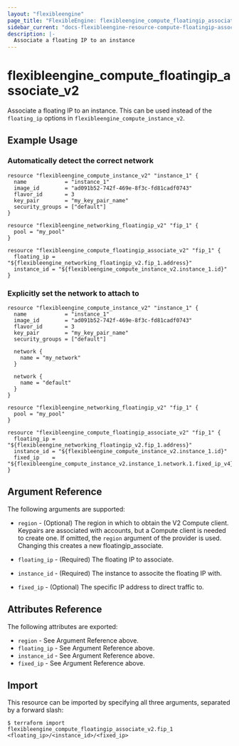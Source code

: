 ```yaml
---
layout: "flexibleengine"
page_title: "FlexibleEngine: flexibleengine_compute_floatingip_associate_v2"
sidebar_current: "docs-flexibleengine-resource-compute-floatingip-associate-v2"
description: |-
  Associate a floating IP to an instance
---
```


# flexibleengine\_compute\_floatingip_associate_v2

Associate a floating IP to an instance. This can be used instead of the
`floating_ip` options in `flexibleengine_compute_instance_v2`.

## Example Usage

### Automatically detect the correct network

```hcl
resource "flexibleengine_compute_instance_v2" "instance_1" {
  name            = "instance_1"
  image_id        = "ad091b52-742f-469e-8f3c-fd81cadf0743"
  flavor_id       = 3
  key_pair        = "my_key_pair_name"
  security_groups = ["default"]
}

resource "flexibleengine_networking_floatingip_v2" "fip_1" {
  pool = "my_pool"
}

resource "flexibleengine_compute_floatingip_associate_v2" "fip_1" {
  floating_ip = "${flexibleengine_networking_floatingip_v2.fip_1.address}"
  instance_id = "${flexibleengine_compute_instance_v2.instance_1.id}"
}
```

### Explicitly set the network to attach to

```hcl
resource "flexibleengine_compute_instance_v2" "instance_1" {
  name            = "instance_1"
  image_id        = "ad091b52-742f-469e-8f3c-fd81cadf0743"
  flavor_id       = 3
  key_pair        = "my_key_pair_name"
  security_groups = ["default"]

  network {
    name = "my_network"
  }

  network {
    name = "default"
  }
}

resource "flexibleengine_networking_floatingip_v2" "fip_1" {
  pool = "my_pool"
}

resource "flexibleengine_compute_floatingip_associate_v2" "fip_1" {
  floating_ip = "${flexibleengine_networking_floatingip_v2.fip_1.address}"
  instance_id = "${flexibleengine_compute_instance_v2.instance_1.id}"
  fixed_ip    = "${flexibleengine_compute_instance_v2.instance_1.network.1.fixed_ip_v4}"
}
```

## Argument Reference

The following arguments are supported:

* `region` - (Optional) The region in which to obtain the V2 Compute client.
    Keypairs are associated with accounts, but a Compute client is needed to
    create one. If omitted, the `region` argument of the provider is used.
    Changing this creates a new floatingip_associate.

* `floating_ip` - (Required) The floating IP to associate.

* `instance_id` - (Required) The instance to associte the floating IP with.

* `fixed_ip` - (Optional) The specific IP address to direct traffic to.

## Attributes Reference

The following attributes are exported:

* `region` - See Argument Reference above.
* `floating_ip` - See Argument Reference above.
* `instance_id` - See Argument Reference above.
* `fixed_ip` - See Argument Reference above.

## Import

This resource can be imported by specifying all three arguments, separated
by a forward slash:

```
$ terraform import flexibleengine_compute_floatingip_associate_v2.fip_1 <floating_ip>/<instance_id>/<fixed_ip>
```
